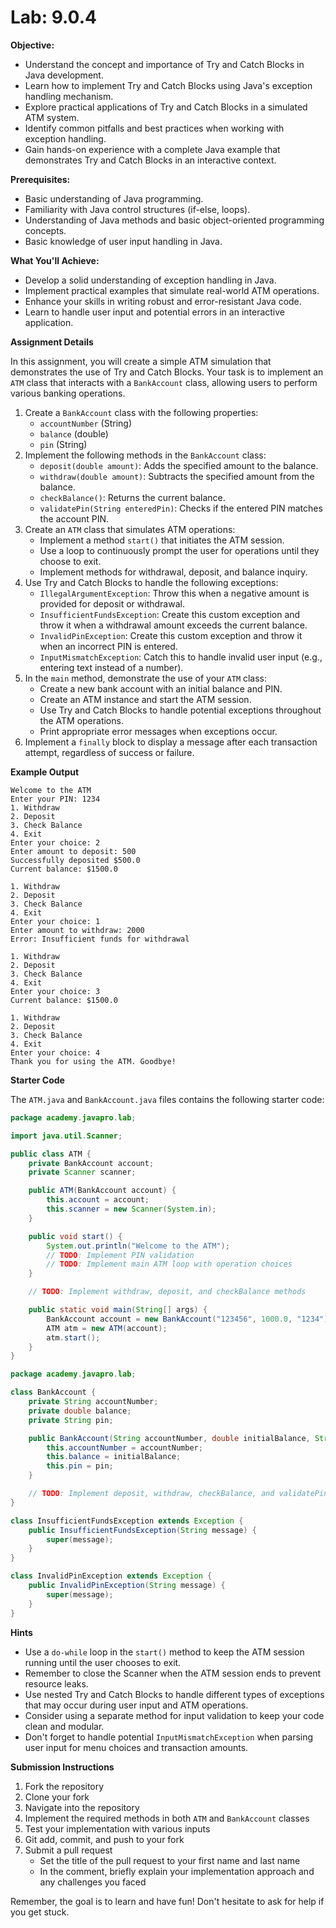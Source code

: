 # Lab: 9.0.4

**Objective:**

- Understand the concept and importance of Try and Catch Blocks in Java development.
- Learn how to implement Try and Catch Blocks using Java's exception handling mechanism.
- Explore practical applications of Try and Catch Blocks in a simulated ATM system.
- Identify common pitfalls and best practices when working with exception handling.
- Gain hands-on experience with a complete Java example that demonstrates Try and Catch Blocks in an interactive
  context.

**Prerequisites:**

- Basic understanding of Java programming.
- Familiarity with Java control structures (if-else, loops).
- Understanding of Java methods and basic object-oriented programming concepts.
- Basic knowledge of user input handling in Java.

**What You'll Achieve:**

- Develop a solid understanding of exception handling in Java.
- Implement practical examples that simulate real-world ATM operations.
- Enhance your skills in writing robust and error-resistant Java code.
- Learn to handle user input and potential errors in an interactive application.

**Assignment Details**

In this assignment, you will create a simple ATM simulation that demonstrates the use of Try and Catch Blocks. Your task
is to implement an `ATM` class that interacts with a `BankAccount` class, allowing users to perform various banking
operations.

1. Create a `BankAccount` class with the following properties:
    - `accountNumber` (String)
    - `balance` (double)
    - `pin` (String)
2. Implement the following methods in the `BankAccount` class:
    - `deposit(double amount)`: Adds the specified amount to the balance.
    - `withdraw(double amount)`: Subtracts the specified amount from the balance.
    - `checkBalance()`: Returns the current balance.
    - `validatePin(String enteredPin)`: Checks if the entered PIN matches the account PIN.
3. Create an `ATM` class that simulates ATM operations:
    - Implement a method `start()` that initiates the ATM session.
    - Use a loop to continuously prompt the user for operations until they choose to exit.
    - Implement methods for withdrawal, deposit, and balance inquiry.
4. Use Try and Catch Blocks to handle the following exceptions:
    - `IllegalArgumentException`: Throw this when a negative amount is provided for deposit or withdrawal.
    - `InsufficientFundsException`: Create this custom exception and throw it when a withdrawal amount exceeds the
      current balance.
    - `InvalidPinException`: Create this custom exception and throw it when an incorrect PIN is entered.
    - `InputMismatchException`: Catch this to handle invalid user input (e.g., entering text instead of a number).
5. In the `main` method, demonstrate the use of your `ATM` class:
    - Create a new bank account with an initial balance and PIN.
    - Create an ATM instance and start the ATM session.
    - Use Try and Catch Blocks to handle potential exceptions throughout the ATM operations.
    - Print appropriate error messages when exceptions occur.
6. Implement a `finally` block to display a message after each transaction attempt, regardless of success or failure.

**Example Output**

```
Welcome to the ATM
Enter your PIN: 1234
1. Withdraw
2. Deposit
3. Check Balance
4. Exit
Enter your choice: 2
Enter amount to deposit: 500
Successfully deposited $500.0
Current balance: $1500.0

1. Withdraw
2. Deposit
3. Check Balance
4. Exit
Enter your choice: 1
Enter amount to withdraw: 2000
Error: Insufficient funds for withdrawal

1. Withdraw
2. Deposit
3. Check Balance
4. Exit
Enter your choice: 3
Current balance: $1500.0

1. Withdraw
2. Deposit
3. Check Balance
4. Exit
Enter your choice: 4
Thank you for using the ATM. Goodbye!
```

**Starter Code**

The `ATM.java` and `BankAccount.java` files contains the following starter code:

```java
package academy.javapro.lab;

import java.util.Scanner;

public class ATM {
    private BankAccount account;
    private Scanner scanner;

    public ATM(BankAccount account) {
        this.account = account;
        this.scanner = new Scanner(System.in);
    }

    public void start() {
        System.out.println("Welcome to the ATM");
        // TODO: Implement PIN validation
        // TODO: Implement main ATM loop with operation choices
    }

    // TODO: Implement withdraw, deposit, and checkBalance methods

    public static void main(String[] args) {
        BankAccount account = new BankAccount("123456", 1000.0, "1234");
        ATM atm = new ATM(account);
        atm.start();
    }
}
```

```java
package academy.javapro.lab;

class BankAccount {
    private String accountNumber;
    private double balance;
    private String pin;

    public BankAccount(String accountNumber, double initialBalance, String pin) {
        this.accountNumber = accountNumber;
        this.balance = initialBalance;
        this.pin = pin;
    }

    // TODO: Implement deposit, withdraw, checkBalance, and validatePin methods
}

class InsufficientFundsException extends Exception {
    public InsufficientFundsException(String message) {
        super(message);
    }
}

class InvalidPinException extends Exception {
    public InvalidPinException(String message) {
        super(message);
    }
}
```

**Hints**

- Use a `do-while` loop in the `start()` method to keep the ATM session running until the user chooses to exit.
- Remember to close the Scanner when the ATM session ends to prevent resource leaks.
- Use nested Try and Catch Blocks to handle different types of exceptions that may occur during user input and ATM
  operations.
- Consider using a separate method for input validation to keep your code clean and modular.
- Don't forget to handle potential `InputMismatchException` when parsing user input for menu choices and transaction
  amounts.

**Submission Instructions**

1. Fork the repository
2. Clone your fork
3. Navigate into the repository
4. Implement the required methods in both `ATM` and `BankAccount` classes
5. Test your implementation with various inputs
6. Git add, commit, and push to your fork
7. Submit a pull request
    - Set the title of the pull request to your first name and last name
    - In the comment, briefly explain your implementation approach and any challenges you faced

Remember, the goal is to learn and have fun! Don't hesitate to ask for help if you get stuck.
